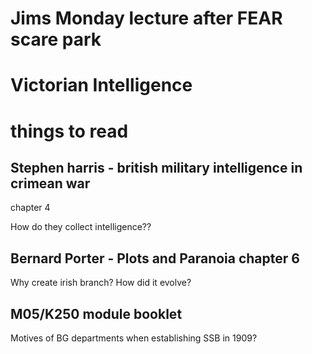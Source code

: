 # Jims Monday lecture after FEAR scare park 
#
# Victorian Intelligence


# things to read
## Stephen harris  -  british military intelligence in crimean war 

chapter 4

How do they collect intelligence??


## Bernard Porter - Plots and Paranoia chapter 6

Why create irish branch? 
How did it evolve?


## M05/K250 module booklet 

Motives of BG departments when establishing SSB in 1909?
